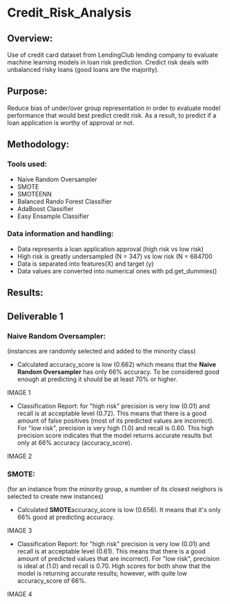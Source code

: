 # Credit_Risk_Analysis

## Overview:
Use of credit card dataset from LendingClub lending company to evaluate machine learning models in loan risk prediction.  Credict risk deals with unbalanced risky loans (good loans are the majority).

## Purpose:
Reduce bias of under/over group representation in order to evaluate model performance that would best predict credit risk. As a result, to predict if a loan application is worthy of approval or not.

## Methodology:
### Tools used:
- Naive Random Oversampler
- SMOTE
- SMOTEENN
- Balanced Rando Forest Classifier
- AdaBoost Classifier
- Easy Ensample Classifier
### Data information and handling:
- Data represents a loan application approval (high risk vs low risk)
- High risk is greatly undersampled (N = 347) vs low risk (N = 684700
- Data is separated into features(X) and target (y)
- Data values are converted into numerical ones with pd.get_dummies()

## Results:
## Deliverable 1
### Naive Random Oversampler:
(instances are randomly selected and added to the minority class)
- Calculated accuracy_score is low (0.662) which means that the **Naive Random Oversampler** has only 66% accuracy.  To be considered good enough at predicting it should be at least 70% or higher.

IMAGE 1

- Classification Report: for "high risk" precision is very low (0.01) and recall is at acceptable level (0.72).  This means that there is a good amount of false positives (most of its predicted values are incorrect).  For "low risk", precision is very high (1.0) and recall is 0.60. This high precision score indicates that the model returns accurate results but only at 66% accuracy (accuracy_score).

IMAGE 2 

### SMOTE: 
(for an instance from the minority group, a number of its closest neighors is selected to create new instances)
- Calculated **SMOTE**accuracy_score is low (0.656). It means that it's only 66% good at predicting accuracy.

IMAGE 3

- Classification Report: for "high risk" precision is very low (0.01) and recall is at acceptable level (0.61).  This means that there is a good amount of predicted values that are incorrect).  For "low risk", precision is ideal at (1.0) and recall is 0.70. High scores for both show that the model is returning accurate results; however, with quite low accuracy_score of 66%.

IMAGE 4
